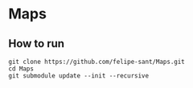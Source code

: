 # Maps

## How to run

    git clone https://github.com/felipe-sant/Maps.git
    cd Maps
    git submodule update --init --recursive
